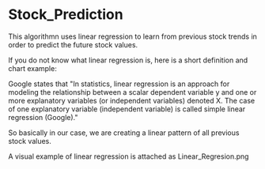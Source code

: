 # Stock_Prediction

This algorithmn uses linear regression to learn from previous stock trends in order to predict the future stock values. 

If you do not know what linear regression is, here is a short definition and chart example:


Google states that "In statistics, linear regression is an approach for modeling the relationship between a scalar dependent variable y and one or more explanatory variables (or independent variables) denoted X. The case of one explanatory variable (independent variable) is called simple linear regression (Google)."

So basically in our case, we are creating a linear pattern of all previous stock values.

A visual example of linear regression is attached as Linear_Regresion.png
